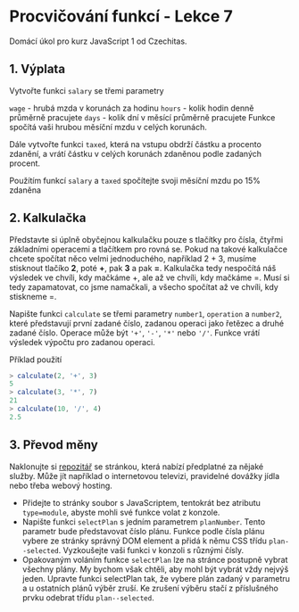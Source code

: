 # Procvičování funkcí - Lekce 7

Domácí úkol pro kurz JavaScript 1 od Czechitas.

## 1. Výplata

Vytvořte funkci `salary` se třemi parametry

`wage` - hrubá mzda v korunách za hodinu
`hours` - kolik hodin denně průměrně pracujete
`days` - kolik dní v měsící průměrně pracujete
Funkce spočítá vaši hrubou měsíční mzdu v celých korunách.

Dále vytvořte funkci `taxed`, která na vstupu obdrží částku a procento zdanění, a vrátí částku v celých korunách zdaněnou podle zadaných procent.

Použítím funkcí `salary` a `taxed` spočítejte svoji měsíční mzdu po 15% zdaněna


## 2. Kalkulačka

Představte si úplně obyčejnou kalkulačku pouze s tlačítky pro čísla, čtyřmi základními operacemi a tlačítkem pro rovná se. Pokud na takové kalkulačce chcete spočítat něco velmi jednoduchého, například 2 + 3, musíme stisknout tlačíko **2**, poté **+**, pak **3** a pak **=**. Kalkulačka tedy nespočítá náš výsledek ve chvíli, kdy mačkáme +, ale až ve chvíli, kdy mačkáme =. Musí si tedy zapamatovat, co jsme namačkali, a všecho spočítat až ve chvíli, kdy stiskneme =.

Napište funkci `calculate` se třemi parametry `number1`, `operation` a `number2`, které představují první zadané číslo, zadanou operaci jako řetězec a druhé zadané číslo. Operace může být `'+'`, `'-'`, `'*'` nebo `'/'`. Funkce vrátí výsledek výpočtu pro zadanou operaci.

Příklad použití
```javascript
> calculate(2, '+', 3)
5
> calculate(3, '*', 7)
21
> calculate(10, '/', 4)
2.5
```


## 3. Převod měny

Naklonujte si [repozitář](https://github.com/Czechitas-podklady-WEB/cenik-zadani) se stránkou, která nabízí předplatné za nějaké služby. Může jít například o internetovou televizi, pravidelné dovážky jídla nebo třeba webový hosting.

- Přidejte to stránky soubor s JavaScriptem, tentokrát bez atributu `type=module`, abyste mohli své funkce volat z konzole.
- Napište funkci `selectPlan` s jedním parametrem `planNumber`. Tento parametr bude představovat číslo plánu. Funkce podle čísla plánu vybere ze stránky správný DOM element a přidá k němu CSS třídu `plan--selected`. Vyzkoušejte vaši funkci v konzoli s různými čísly.
- Opakovaným voláním funkce `selectPlan` lze na stránce postupně vybrat všechny plány. My bychom však chtěli, aby mohl být vybrát vždy nejvýš jeden. Upravte funkci selectPlan tak, že vybere plán zadaný v parametru a u ostatních plánů výběr zruší. Ke zrušení výběru stačí z příslušného prvku odebrat třídu `plan--selected`.